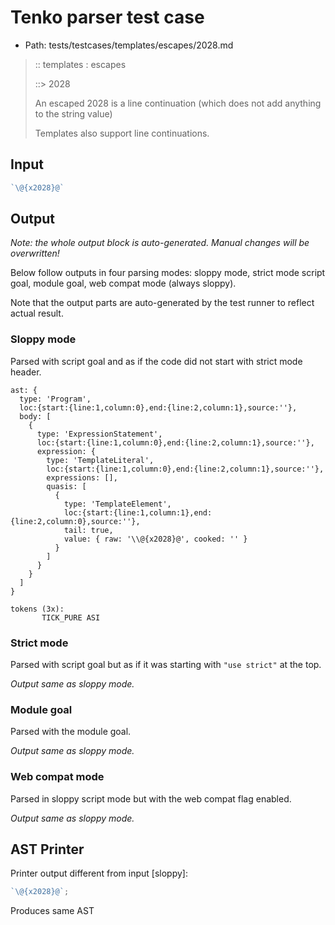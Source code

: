 # Tenko parser test case

- Path: tests/testcases/templates/escapes/2028.md

> :: templates : escapes
>
> ::> 2028
>
> An escaped 2028 is a line continuation (which does not add anything to the string value)
>
> Templates also support line continuations.

## Input

`````js
`\@{x2028}@`
`````

## Output

_Note: the whole output block is auto-generated. Manual changes will be overwritten!_

Below follow outputs in four parsing modes: sloppy mode, strict mode script goal, module goal, web compat mode (always sloppy).

Note that the output parts are auto-generated by the test runner to reflect actual result.

### Sloppy mode

Parsed with script goal and as if the code did not start with strict mode header.

`````
ast: {
  type: 'Program',
  loc:{start:{line:1,column:0},end:{line:2,column:1},source:''},
  body: [
    {
      type: 'ExpressionStatement',
      loc:{start:{line:1,column:0},end:{line:2,column:1},source:''},
      expression: {
        type: 'TemplateLiteral',
        loc:{start:{line:1,column:0},end:{line:2,column:1},source:''},
        expressions: [],
        quasis: [
          {
            type: 'TemplateElement',
            loc:{start:{line:1,column:1},end:{line:2,column:0},source:''},
            tail: true,
            value: { raw: '\\@{x2028}@', cooked: '' }
          }
        ]
      }
    }
  ]
}

tokens (3x):
       TICK_PURE ASI
`````

### Strict mode

Parsed with script goal but as if it was starting with `"use strict"` at the top.

_Output same as sloppy mode._

### Module goal

Parsed with the module goal.

_Output same as sloppy mode._

### Web compat mode

Parsed in sloppy script mode but with the web compat flag enabled.

_Output same as sloppy mode._

## AST Printer

Printer output different from input [sloppy]:

````js
`\@{x2028}@`;
````

Produces same AST

